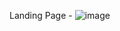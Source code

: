 Landing Page -
![image](https://github.com/user-attachments/assets/d4145124-0ca3-4226-93b8-d45c912baf42)

